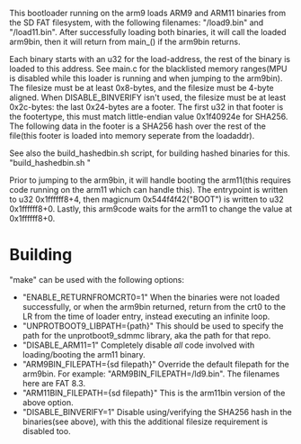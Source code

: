 This bootloader running on the arm9 loads ARM9 and ARM11 binaries from the SD FAT filesystem, with the following filenames: "/load9.bin" and "/load11.bin". After successfully loading both binaries, it will call the loaded arm9bin, then it will return from main_() if the arm9bin returns.  

Each binary starts with an u32 for the load-address, the rest of the binary is loaded to this address. See main.c for the blacklisted memory ranges(MPU is disabled while this loader is running and when jumping to the arm9bin). The filesize must be at least 0x8-bytes, and the filesize must be 4-byte aligned. When DISABLE_BINVERIFY isn't used, the filesize must be at least 0x2c-bytes: the last 0x24-bytes are a footer. The first u32 in that footer is the footertype, this must match little-endian value 0x1f40924e for SHA256. The following data in the footer is a SHA256 hash over the rest of the file(this footer is loaded into memory seperate from the loadaddr).

See also the build_hashedbin.sh script, for building hashed binaries for this. "build_hashedbin.sh <inputbin> <outputbin>"

Prior to jumping to the arm9bin, it will handle booting the arm11(this requires code running on the arm11 which can handle this). The entrypoint is written to u32 0x1ffffff8+4, then magicnum 0x544f4f42("BOOT") is written to u32 0x1ffffff8+0. Lastly, this arm9code waits for the arm11 to change the value at 0x1ffffff8+0.

# Building
"make" can be used with the following options:
* "ENABLE_RETURNFROMCRT0=1" When the binaries were not loaded successfully, or when the arm9bin returned, return from the crt0 to the LR from the time of loader entry, instead executing an infinite loop.
* "UNPROTBOOT9_LIBPATH={path}" This should be used to specify the path for the unprotboot9_sdmmc library, aka the path for that repo.
* "DISABLE_ARM11=1" Completely disable *all* code involved with loading/booting the arm11 binary.
* "ARM9BIN_FILEPATH={sd filepath}" Override the default filepath for the arm9bin. For example: "ARM9BIN_FILEPATH=/ld9.bin". The filenames here are FAT 8.3.
* "ARM11BIN_FILEPATH={sd filepath}" This is the arm11bin version of the above option.
* "DISABLE_BINVERIFY=1" Disable using/verifying the SHA256 hash in the binaries(see above), with this the additional filesize requirement is disabled too.

